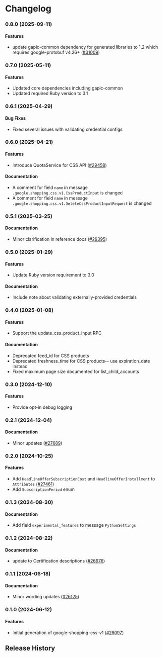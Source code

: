 # Changelog

### 0.8.0 (2025-09-11)

#### Features

* update gapic-common dependency for generated libraries to 1.2 which requires google-protobuf v4.26+ ([#31009](https://github.com/googleapis/google-cloud-ruby/issues/31009)) 

### 0.7.0 (2025-05-11)

#### Features

* Updated core dependencies including gapic-common 
* Updated required Ruby version to 3.1 

### 0.6.1 (2025-04-29)

#### Bug Fixes

* Fixed several issues with validating credential configs 

### 0.6.0 (2025-04-21)

#### Features

* Introduce QuotaService for CSS API ([#29458](https://github.com/googleapis/google-cloud-ruby/issues/29458)) 
#### Documentation

* A comment for field `name` in message `.google.shopping.css.v1.CssProductInput` is changed 
* A comment for field `name` in message `.google.shopping.css.v1.DeleteCssProductInputRequest` is changed 

### 0.5.1 (2025-03-25)

#### Documentation

* Minor clarification in reference docs ([#29395](https://github.com/googleapis/google-cloud-ruby/issues/29395)) 

### 0.5.0 (2025-01-29)

#### Features

* Update Ruby version requirement to 3.0 
#### Documentation

* Include note about validating externally-provided credentials 

### 0.4.0 (2025-01-08)

#### Features

* Support the update_css_product_input RPC 
#### Documentation

* Deprecated feed_id for CSS products 
* Deprecated freshness_time for CSS products-- use expiration_date instead 
* Fixed maximum page size documented for list_child_accounts 

### 0.3.0 (2024-12-10)

#### Features

* Provide opt-in debug logging 

### 0.2.1 (2024-12-04)

#### Documentation

* Minor updates ([#27689](https://github.com/googleapis/google-cloud-ruby/issues/27689)) 

### 0.2.0 (2024-10-25)

#### Features

* Add `HeadlineOfferSubscriptionCost` and `HeadlineOfferInstallment` to `Attributes` ([#27461](https://github.com/googleapis/google-cloud-ruby/issues/27461)) 
* Add `SubscriptionPeriod` enum 

### 0.1.3 (2024-08-30)

#### Documentation

* Add field `experimental_features` to message `PythonSettings` 

### 0.1.2 (2024-08-22)

#### Documentation

* update to Certification descriptions ([#26976](https://github.com/googleapis/google-cloud-ruby/issues/26976)) 

### 0.1.1 (2024-06-18)

#### Documentation

* Minor wording updates ([#26125](https://github.com/googleapis/google-cloud-ruby/issues/26125)) 

### 0.1.0 (2024-06-12)

#### Features

* Initial generation of google-shopping-css-v1 ([#26097](https://github.com/googleapis/google-cloud-ruby/issues/26097)) 

## Release History
